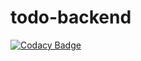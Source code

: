 # todo-backend
[![Codacy Badge](https://api.codacy.com/project/badge/Grade/015dbf8f33b3457e94a80b47717a41b0)](https://app.codacy.com/gh/desibabua/todo-backend?utm_source=github.com&utm_medium=referral&utm_content=desibabua/todo-backend&utm_campaign=Badge_Grade)